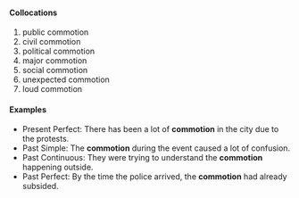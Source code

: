 #### Collocations

1. public commotion
2. civil commotion
3. political commotion
4. major commotion
5. social commotion
6. unexpected commotion
7. loud commotion

#### Examples

- Present Perfect: There has been a lot of **commotion** in the city due to the protests.
- Past Simple: The **commotion** during the event caused a lot of confusion.
- Past Continuous: They were trying to understand the **commotion** happening outside.
- Past Perfect: By the time the police arrived, the **commotion** had already subsided.
